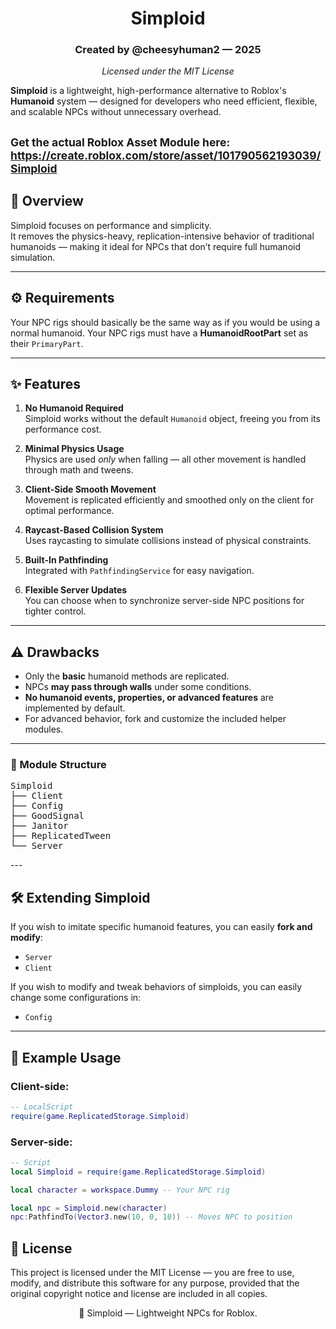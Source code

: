 <div align="center">
   
# Simploid

### Created by @cheesyhuman2 — 2025  
*Licensed under the MIT License*

</div>

**Simploid** is a lightweight, high-performance alternative to Roblox's **Humanoid** system — designed for developers who need efficient, flexible, and scalable NPCs without unnecessary overhead.

<sub>Get the actual Roblox Asset Module here:  
<a href="https://create.roblox.com/store/asset/101790562193039/Simploid">https://create.roblox.com/store/asset/101790562193039/Simploid</a></sub>
---

## 🚀 Overview

Simploid focuses on performance and simplicity.  
It removes the physics-heavy, replication-intensive behavior of traditional humanoids — making it ideal for NPCs that don’t require full humanoid simulation.

---

## ⚙️ Requirements
Your NPC rigs should basically be the same way as if you would be using a normal humanoid.
Your NPC rigs must have a **HumanoidRootPart** set as their `PrimaryPart`.

---

## ✨ Features

1. **No Humanoid Required**  
   Simploid works without the default `Humanoid` object, freeing you from its performance cost.

2. **Minimal Physics Usage**  
   Physics are used *only* when falling — all other movement is handled through math and tweens.

3. **Client-Side Smooth Movement**  
   Movement is replicated efficiently and smoothed only on the client for optimal performance.

4. **Raycast-Based Collision System**  
   Uses raycasting to simulate collisions instead of physical constraints.

5. **Built-In Pathfinding**  
   Integrated with `PathfindingService` for easy navigation.

6. **Flexible Server Updates**  
   You can choose when to synchronize server-side NPC positions for tighter control.

---

## ⚠️ Drawbacks

- Only the **basic** humanoid methods are replicated.  
- NPCs **may pass through walls** under some conditions.  
- **No humanoid events, properties, or advanced features** are implemented by default.  
- For advanced behavior, fork and customize the included helper modules.

---

<h3>🧩 Module Structure</h3>
<pre>
Simploid
├── Client
├── Config
├── GoodSignal
├── Janitor
├── ReplicatedTween
└── Server
</pre>
---

## 🛠️ Extending Simploid

If you wish to imitate specific humanoid features, you can easily **fork and modify**:
- `Server`
- `Client`
  
If you wish to modify and tweak behaviors of simploids, you can easily change some configurations in:
- `Config`

---

## 🧠 Example Usage

### Client-side:
```lua
-- LocalScript
require(game.ReplicatedStorage.Simploid)
```

### Server-side:
```lua
-- Script
local Simploid = require(game.ReplicatedStorage.Simploid)

local character = workspace.Dummy -- Your NPC rig

local npc = Simploid.new(character)
npc:PathfindTo(Vector3.new(10, 0, 10)) -- Moves NPC to position
```

## 🧾 License
This project is licensed under the MIT License —
you are free to use, modify, and distribute this software for any purpose, provided that the original copyright notice and license are included in all copies.

<div align="center">
🧩 Simploid — Lightweight NPCs for Roblox.
</div>

